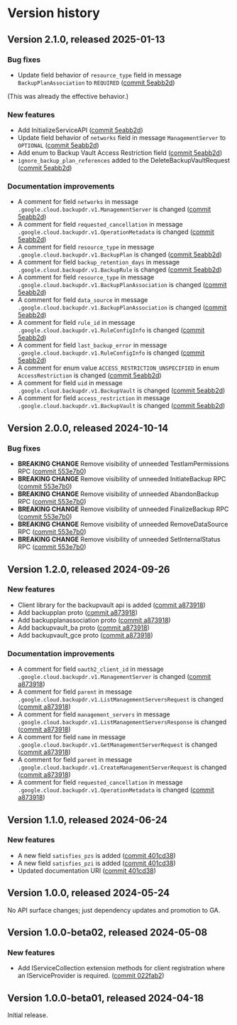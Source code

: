 # Version history

## Version 2.1.0, released 2025-01-13

### Bug fixes

- Update field behavior of `resource_type` field in message `BackupPlanAssociation` to `REQUIRED` ([commit 5eabb2d](https://github.com/googleapis/google-cloud-dotnet/commit/5eabb2d57f883a54d351b7223d20afa5162da248))

(This was already the effective behavior.)

### New features

- Add InitializeServiceAPI ([commit 5eabb2d](https://github.com/googleapis/google-cloud-dotnet/commit/5eabb2d57f883a54d351b7223d20afa5162da248))
- Update field behavior of `networks` field in message `ManagementServer` to `OPTIONAL` ([commit 5eabb2d](https://github.com/googleapis/google-cloud-dotnet/commit/5eabb2d57f883a54d351b7223d20afa5162da248))
- Add enum to Backup Vault Access Restriction field ([commit 5eabb2d](https://github.com/googleapis/google-cloud-dotnet/commit/5eabb2d57f883a54d351b7223d20afa5162da248))
- `ignore_backup_plan_references` added to the DeleteBackupVaultRequest ([commit 5eabb2d](https://github.com/googleapis/google-cloud-dotnet/commit/5eabb2d57f883a54d351b7223d20afa5162da248))

### Documentation improvements

- A comment for field `networks` in message `.google.cloud.backupdr.v1.ManagementServer` is changed ([commit 5eabb2d](https://github.com/googleapis/google-cloud-dotnet/commit/5eabb2d57f883a54d351b7223d20afa5162da248))
- A comment for field `requested_cancellation` in message `.google.cloud.backupdr.v1.OperationMetadata` is changed ([commit 5eabb2d](https://github.com/googleapis/google-cloud-dotnet/commit/5eabb2d57f883a54d351b7223d20afa5162da248))
- A comment for field `resource_type` in message `.google.cloud.backupdr.v1.BackupPlan` is changed ([commit 5eabb2d](https://github.com/googleapis/google-cloud-dotnet/commit/5eabb2d57f883a54d351b7223d20afa5162da248))
- A comment for field `backup_retention_days` in message `.google.cloud.backupdr.v1.BackupRule` is changed ([commit 5eabb2d](https://github.com/googleapis/google-cloud-dotnet/commit/5eabb2d57f883a54d351b7223d20afa5162da248))
- A comment for field `resource_type` in message `.google.cloud.backupdr.v1.BackupPlanAssociation` is changed ([commit 5eabb2d](https://github.com/googleapis/google-cloud-dotnet/commit/5eabb2d57f883a54d351b7223d20afa5162da248))
- A comment for field `data_source` in message `.google.cloud.backupdr.v1.BackupPlanAssociation` is changed ([commit 5eabb2d](https://github.com/googleapis/google-cloud-dotnet/commit/5eabb2d57f883a54d351b7223d20afa5162da248))
- A comment for field `rule_id` in message `.google.cloud.backupdr.v1.RuleConfigInfo` is changed ([commit 5eabb2d](https://github.com/googleapis/google-cloud-dotnet/commit/5eabb2d57f883a54d351b7223d20afa5162da248))
- A comment for field `last_backup_error` in message `.google.cloud.backupdr.v1.RuleConfigInfo` is changed ([commit 5eabb2d](https://github.com/googleapis/google-cloud-dotnet/commit/5eabb2d57f883a54d351b7223d20afa5162da248))
- A comment for enum value `ACCESS_RESTRICTION_UNSPECIFIED` in enum `AccessRestriction` is changed ([commit 5eabb2d](https://github.com/googleapis/google-cloud-dotnet/commit/5eabb2d57f883a54d351b7223d20afa5162da248))
- A comment for field `uid` in message `.google.cloud.backupdr.v1.BackupVault` is changed ([commit 5eabb2d](https://github.com/googleapis/google-cloud-dotnet/commit/5eabb2d57f883a54d351b7223d20afa5162da248))
- A comment for field `access_restriction` in message `.google.cloud.backupdr.v1.BackupVault` is changed ([commit 5eabb2d](https://github.com/googleapis/google-cloud-dotnet/commit/5eabb2d57f883a54d351b7223d20afa5162da248))

## Version 2.0.0, released 2024-10-14

### Bug fixes

- **BREAKING CHANGE** Remove visibility of unneeded TestIamPermissions RPC ([commit 553e7b0](https://github.com/googleapis/google-cloud-dotnet/commit/553e7b098875151e4dd7d8afbf20a708064fc645))
- **BREAKING CHANGE** Remove visibility of unneeded InitiateBackup RPC ([commit 553e7b0](https://github.com/googleapis/google-cloud-dotnet/commit/553e7b098875151e4dd7d8afbf20a708064fc645))
- **BREAKING CHANGE** Remove visibility of unneeded AbandonBackup RPC ([commit 553e7b0](https://github.com/googleapis/google-cloud-dotnet/commit/553e7b098875151e4dd7d8afbf20a708064fc645))
- **BREAKING CHANGE** Remove visibility of unneeded FinalizeBackup RPC ([commit 553e7b0](https://github.com/googleapis/google-cloud-dotnet/commit/553e7b098875151e4dd7d8afbf20a708064fc645))
- **BREAKING CHANGE** Remove visibility of unneeded RemoveDataSource RPC ([commit 553e7b0](https://github.com/googleapis/google-cloud-dotnet/commit/553e7b098875151e4dd7d8afbf20a708064fc645))
- **BREAKING CHANGE** Remove visibility of unneeded SetInternalStatus RPC ([commit 553e7b0](https://github.com/googleapis/google-cloud-dotnet/commit/553e7b098875151e4dd7d8afbf20a708064fc645))

## Version 1.2.0, released 2024-09-26

### New features

- Client library for the backupvault api is added ([commit a873918](https://github.com/googleapis/google-cloud-dotnet/commit/a8739185eb39dedeab0eed11d4c382d553d5afd1))
- Add backupplan proto ([commit a873918](https://github.com/googleapis/google-cloud-dotnet/commit/a8739185eb39dedeab0eed11d4c382d553d5afd1))
- Add backupplanassociation proto ([commit a873918](https://github.com/googleapis/google-cloud-dotnet/commit/a8739185eb39dedeab0eed11d4c382d553d5afd1))
- Add backupvault_ba proto ([commit a873918](https://github.com/googleapis/google-cloud-dotnet/commit/a8739185eb39dedeab0eed11d4c382d553d5afd1))
- Add backupvault_gce proto ([commit a873918](https://github.com/googleapis/google-cloud-dotnet/commit/a8739185eb39dedeab0eed11d4c382d553d5afd1))

### Documentation improvements

- A comment for field `oauth2_client_id` in message `.google.cloud.backupdr.v1.ManagementServer` is changed ([commit a873918](https://github.com/googleapis/google-cloud-dotnet/commit/a8739185eb39dedeab0eed11d4c382d553d5afd1))
- A comment for field `parent` in message `.google.cloud.backupdr.v1.ListManagementServersRequest` is changed ([commit a873918](https://github.com/googleapis/google-cloud-dotnet/commit/a8739185eb39dedeab0eed11d4c382d553d5afd1))
- A comment for field `management_servers` in message `.google.cloud.backupdr.v1.ListManagementServersResponse` is changed ([commit a873918](https://github.com/googleapis/google-cloud-dotnet/commit/a8739185eb39dedeab0eed11d4c382d553d5afd1))
- A comment for field `name` in message `.google.cloud.backupdr.v1.GetManagementServerRequest` is changed ([commit a873918](https://github.com/googleapis/google-cloud-dotnet/commit/a8739185eb39dedeab0eed11d4c382d553d5afd1))
- A comment for field `parent` in message `.google.cloud.backupdr.v1.CreateManagementServerRequest` is changed ([commit a873918](https://github.com/googleapis/google-cloud-dotnet/commit/a8739185eb39dedeab0eed11d4c382d553d5afd1))
- A comment for field `requested_cancellation` in message `.google.cloud.backupdr.v1.OperationMetadata` is changed ([commit a873918](https://github.com/googleapis/google-cloud-dotnet/commit/a8739185eb39dedeab0eed11d4c382d553d5afd1))

## Version 1.1.0, released 2024-06-24

### New features

- A new field `satisfies_pzs` is added ([commit 401cd38](https://github.com/googleapis/google-cloud-dotnet/commit/401cd38b79392a8e702bdd7718e99d69e26b5a8f))
- A new field `satisfies_pzi` is added ([commit 401cd38](https://github.com/googleapis/google-cloud-dotnet/commit/401cd38b79392a8e702bdd7718e99d69e26b5a8f))
- Updated documentation URI ([commit 401cd38](https://github.com/googleapis/google-cloud-dotnet/commit/401cd38b79392a8e702bdd7718e99d69e26b5a8f))
## Version 1.0.0, released 2024-05-24

No API surface changes; just dependency updates and promotion to GA.

## Version 1.0.0-beta02, released 2024-05-08

### New features

- Add IServiceCollection extension methods for client registration where an IServiceProvider is required. ([commit 022fab2](https://github.com/googleapis/google-cloud-dotnet/commit/022fab203f28fb9c608972af7f8b83f571ae5694))

## Version 1.0.0-beta01, released 2024-04-18

Initial release.
